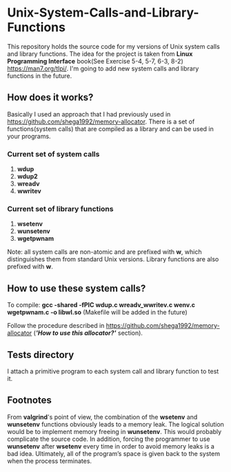 # Unix-System-Calls-and-Library-Functions
This repository holds the source code for my versions of Unix system calls and library functions. The idea for the project is taken from **Linux Programming Interface** book(See Exercise 5-4, 5-7, 6-3, 8-2) https://man7.org/tlpi/. I'm going to add new system calls and library functions in the future.
## How does it works?
Basically I used an approach that I had previously used in https://github.com/shega1992/memory-allocator. There is a set of functions(system calls) that are compiled as a library and can be used in your programs. 
### Current set of system calls
1) **wdup**
2) **wdup2**
3) **wreadv**
4) **wwritev**
### Current set of library functions
1) **wsetenv**
2) **wunsetenv**
3) **wgetpwnam**

Note: all system calls are non-atomic and are prefixed with **w**, which distinguishes them from standard Unix versions. Library functions are also prefixed with **w**.
## How to use these system calls?
To compile: **gcc -shared -fPIC wdup.c wreadv_wwritev.c wenv.c wgetpwnam.c -o libwl.so** (Makefile will be added in the future)

Follow the procedure described in  https://github.com/shega1992/memory-allocator (***'How to use this allocator?'*** section).
## Tests directory
I attach a primitive program to each system call and library function to test it.
## Footnotes
From **valgrind**'s point of view, the combination of the **wsetenv** and **wunsetenv** functions obviously leads to a memory leak. The logical solution would be to implement memory freeing in **wunsetenv**. 
This would probably complicate the source code. In addition, forcing the programmer to use **wunsetenv** after **wsetenv** every time in order to avoid memory leaks is a bad idea. Ultimately, all of the program’s space is given back to the system when the process terminates.
